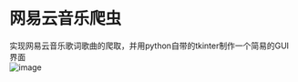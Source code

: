 # 网易云音乐爬虫  
实现网易云音乐歌词歌曲的爬取，并用python自带的tkinter制作一个简易的GUI界面  
![image](https://github.com/hello-wwy/Music/tree/master/image/final.png)
